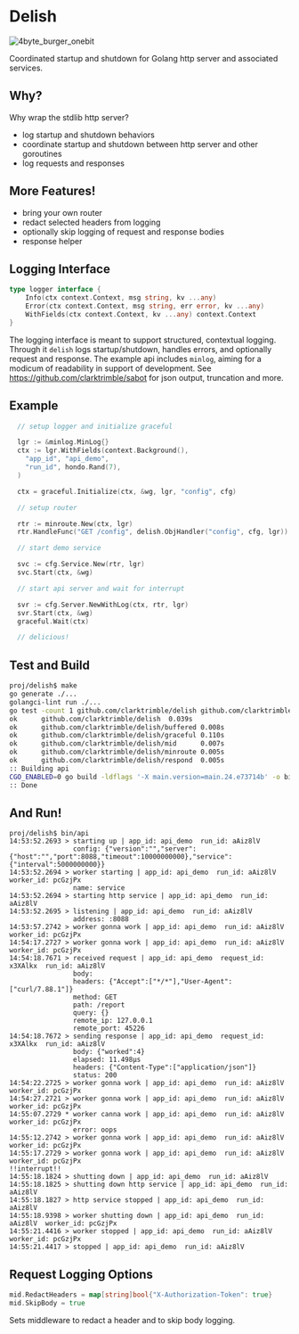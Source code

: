 
# Delish

![4byte_burger_onebit](https://github.com/clarktrimble/delish/assets/5055161/cdd74e04-dde1-45b7-931b-13396d53f7b1)

Coordinated startup and shutdown for Golang http server and associated services.

## Why?

Why wrap the stdlib http server?

 - log startup and shutdown behaviors
 - coordinate startup and shutdown between http server and other goroutines
 - log requests and responses

## More Features!

 - bring your own router
 - redact selected headers from logging
 - optionally skip logging of request and response bodies
 - response helper

## Logging Interface

```go
type logger interface {
	Info(ctx context.Context, msg string, kv ...any)
	Error(ctx context.Context, msg string, err error, kv ...any)
	WithFields(ctx context.Context, kv ...any) context.Context
}
```

The logging interface is meant to support structured, contextual logging.
Through it `delish` logs startup/shutdown, handles errors, and optionally request and response.
The example api includes `minlog`, aiming for a modicum of readability in support of development.
See https://github.com/clarktrimble/sabot for json output, truncation and more.

## Example

```go
  // setup logger and initialize graceful

  lgr := &minlog.MinLog{}
  ctx := lgr.WithFields(context.Background(),
    "app_id", "api_demo",
    "run_id", hondo.Rand(7),
  )

  ctx = graceful.Initialize(ctx, &wg, lgr, "config", cfg)

  // setup router

  rtr := minroute.New(ctx, lgr)
  rtr.HandleFunc("GET /config", delish.ObjHandler("config", cfg, lgr))

  // start demo service

  svc := cfg.Service.New(rtr, lgr)
  svc.Start(ctx, &wg)

  // start api server and wait for interrupt

  svr := cfg.Server.NewWithLog(ctx, rtr, lgr)
  svr.Start(ctx, &wg)
  graceful.Wait(ctx)

  // delicious!
```

## Test and Build

```bash
proj/delish$ make
go generate ./...
golangci-lint run ./...
go test -count 1 github.com/clarktrimble/delish github.com/clarktrimble/delish/buffered github.com/clarktrimble/delish/graceful github.com/clarktrimble/delish/mid github.com/clarktrimble/delish/minroute github.com/clarktrimble/delish/respond
ok      github.com/clarktrimble/delish  0.039s
ok      github.com/clarktrimble/delish/buffered 0.008s
ok      github.com/clarktrimble/delish/graceful 0.110s
ok      github.com/clarktrimble/delish/mid      0.007s
ok      github.com/clarktrimble/delish/minroute 0.005s
ok      github.com/clarktrimble/delish/respond  0.005s
:: Building api
CGO_ENABLED=0 go build -ldflags '-X main.version=main.24.e73714b' -o bin/api examples/api/main.go
:: Done
```

## And Run!

```
proj/delish$ bin/api
14:53:52.2693 > starting up | app_id: api_demo  run_id: aAiz8lV
                config: {"version":"","server":{"host":"","port":8088,"timeout":10000000000},"service":{"interval":5000000000}}
14:53:52.2694 > worker starting | app_id: api_demo  run_id: aAiz8lV  worker_id: pcGzjPx
                name: service
14:53:52.2694 > starting http service | app_id: api_demo  run_id: aAiz8lV
14:53:52.2695 > listening | app_id: api_demo  run_id: aAiz8lV
                address: :8088
14:53:57.2742 > worker gonna work | app_id: api_demo  run_id: aAiz8lV  worker_id: pcGzjPx
14:54:17.2727 > worker gonna work | app_id: api_demo  run_id: aAiz8lV  worker_id: pcGzjPx
14:54:18.7671 > received request | app_id: api_demo  request_id: x3XAlkx  run_id: aAiz8lV
                body:
                headers: {"Accept":["*/*"],"User-Agent":["curl/7.88.1"]}
                method: GET
                path: /report
                query: {}
                remote_ip: 127.0.0.1
                remote_port: 45226
14:54:18.7672 > sending response | app_id: api_demo  request_id: x3XAlkx  run_id: aAiz8lV
                body: {"worked":4}
                elapsed: 11.498µs
                headers: {"Content-Type":["application/json"]}
                status: 200
14:54:22.2725 > worker gonna work | app_id: api_demo  run_id: aAiz8lV  worker_id: pcGzjPx
14:54:27.2721 > worker gonna work | app_id: api_demo  run_id: aAiz8lV  worker_id: pcGzjPx
14:55:07.2729 * worker canna work | app_id: api_demo  run_id: aAiz8lV  worker_id: pcGzjPx
                error: oops
14:55:12.2742 > worker gonna work | app_id: api_demo  run_id: aAiz8lV  worker_id: pcGzjPx
14:55:17.2729 > worker gonna work | app_id: api_demo  run_id: aAiz8lV  worker_id: pcGzjPx
!!interrupt!!
14:55:18.1824 > shutting down | app_id: api_demo  run_id: aAiz8lV
14:55:18.1825 > shutting down http service | app_id: api_demo  run_id: aAiz8lV
14:55:18.1827 > http service stopped | app_id: api_demo  run_id: aAiz8lV
14:55:18.9398 > worker shutting down | app_id: api_demo  run_id: aAiz8lV  worker_id: pcGzjPx
14:55:21.4416 > worker stopped | app_id: api_demo  run_id: aAiz8lV  worker_id: pcGzjPx
14:55:21.4417 > stopped | app_id: api_demo  run_id: aAiz8lV
```

## Request Logging Options

```go
mid.RedactHeaders = map[string]bool{"X-Authorization-Token": true}
mid.SkipBody = true
```

Sets middleware to redact a header and to skip body logging.

